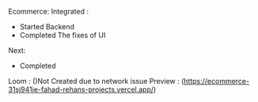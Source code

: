 Ecommerce:
Integrated :

- Started Backend
- Completed The fixes of UI

Next:

- Completed

Loom : ()Not Created due to network issue
Preview : (https://ecommerce-31sj941je-fahad-rehans-projects.vercel.app/)
